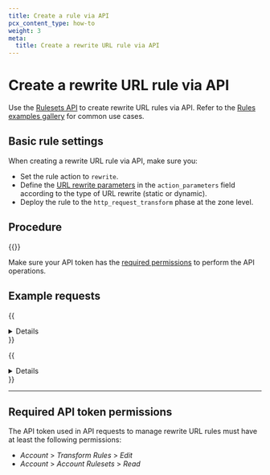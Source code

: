 ```yaml
---
title: Create a rule via API
pcx_content_type: how-to
weight: 3
meta:
  title: Create a rewrite URL rule via API
---
```


# Create a rewrite URL rule via API

Use the [Rulesets API](/ruleset-engine/rulesets-api/) to create rewrite URL rules via API. Refer to the [Rules examples gallery](/rules/examples/) for common use cases.

## Basic rule settings

When creating a rewrite URL rule via API, make sure you:

* Set the rule action to `rewrite`.
* Define the [URL rewrite parameters](/rules/transform/url-rewrite/reference/parameters/#api-information) in the `action_parameters` field according to the type of URL rewrite (static or dynamic).
* Deploy the rule to the `http_request_transform` phase at the zone level.

## Procedure

{{<render file="_rules-creation-workflow.md" withParameters="a rewrite URL rule;;http_request_transform">}}

Make sure your API token has the [required permissions](#required-api-token-permissions) to perform the API operations.

## Example requests

{{<details header="Example: Add a rule that performs a static URL rewrite">}}

The following example sets the rules of an existing phase ruleset (`{ruleset_id}`) to a single rewrite URL rule — performing a static rewrite of the URI path — using the [Update a zone ruleset](/api/operations/updateZoneRuleset) operation:

```bash
---
header: Request
---
curl --request PUT \
https://api.cloudflare.com/client/v4/zones/{zone_id}/rulesets/{ruleset_id} \
--header "Authorization: Bearer <API_TOKEN>" \
--header "Content-Type: application/json" \
--data '{
  "rules": [
    {
      "expression": "(http.request.uri.query contains \"eu\")",
      "description": "My first static rewrite URL rule",
      "action": "rewrite",
      "action_parameters": {
        "uri": {
          "path": {
            "value": "/emea.html"
          }
        }
      }
    }
  ]
}'
```

The response contains the complete definition of the ruleset you updated.

```json
---
header: Response
---
{
  "result": {
    "id": "<RULESET_ID>",
    "name": "Zone-level Transform Ruleset",
    "description": "Zone-level ruleset that will execute Transform Rules.",
    "kind": "zone",
    "version": "2",
    "rules": [
      {
        "id": "<RULE_ID>",
        "version": "1",
        "action": "rewrite",
        "action_parameters": {
          "uri": {
            "path": {
              "value": "/emea.html"
            }
          }
        },
        "expression": "(http.request.uri.query contains \"eu\")",
        "description": "My first static rewrite URL rule",
        "last_updated": "2021-04-14T14:42:04.219025Z",
        "ref": "<RULE_REF>"
      }
    ],
    "last_updated": "2021-04-14T14:42:04.219025Z",
    "phase": "http_request_transform"
  },
  "success": true,
  "errors": [],
  "messages": []
}
```

{{</details>}}

{{<details header="Example: Add a rule that performs a dynamic URL rewrite">}}

The following example sets the rules of an existing phase ruleset (`{ruleset_id}`) to a single rewrite URL rule — performing a dynamic rewrite of the URI path — using the [Update a zone ruleset](/api/operations/updateZoneRuleset) operation:

```bash
---
header: Request
---
curl --request PUT \
https://api.cloudflare.com/client/v4/zones/{zone_id}/rulesets/{ruleset_id} \
--header "Authorization: Bearer <API_TOKEN>" \
--header "Content-Type: application/json" \
--data '{
  "rules": [
    {
      "expression": "starts_with(http.request.uri.path, \"/news/2012/\")",
      "description": "My first dynamic rewrite URL rule",
      "action": "rewrite",
      "action_parameters": {
        "uri": {
          "path": {
            "expression": "concat(\"/archive\", http.request.uri.path)"
          }
        }
      }
    }
  ]
}'
```

The response contains the complete definition of the ruleset you updated.

```json
---
header: Response
---
{
  "result": {
    "id": "<RULESET_ID>",
    "name": "Zone-level Transform Ruleset",
    "description": "Zone-level ruleset that will execute Transform Rules.",
    "kind": "zone",
    "version": "2",
    "rules": [
      {
        "id": "<RULE_ID>",
        "version": "1",
        "action": "rewrite",
        "action_parameters": {
          "uri": {
            "path": {
              "expression": "concat(\"/archive\", http.request.uri.path)"
            }
          }
        },
        "expression": "starts_with(http.request.uri.path, \"/news/2012/\")",
        "description": "My first dynamic rewrite URL rule",
        "last_updated": "2021-04-14T14:42:04.219025Z",
        "ref": "<RULE_REF>"
      }
    ],
    "last_updated": "2021-04-14T14:42:04.219025Z",
    "phase": "http_request_transform"
  },
  "success": true,
  "errors": [],
  "messages": []
}
```

{{</details>}}

---

## Required API token permissions

The API token used in API requests to manage rewrite URL rules must have at least the following permissions:

* _Account_ > _Transform Rules_ > _Edit_
* _Account_ > _Account Rulesets_ > _Read_

